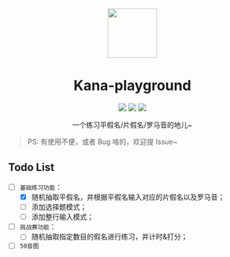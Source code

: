 <!--
 * @Author: luhaifeng666 youzui@hotmail.com
 * @Date: 2023-02-20 21:13:47
 * @LastEditors: luhaifeng666
 * @LastEditTime: 2023-02-24 11:19:06
 * @Description: 
-->

<h1 align="center"><img width=100 src="https://user-images.githubusercontent.com/9375823/221082826-3d3956df-d400-4cc6-a884-e5129418242c.png" /></h1>

<h1 align="center">Kana-playground</h1>

<p align="center">
  <img src="https://img.shields.io/badge/vue-%5E3.2.45-green" />
  <img src="https://img.shields.io/badge/vite-%5E4.0.0-green" />
  <img src="https://img.shields.io/badge/windicss-%5E3.5.6-blue" />
</p>

<p align="center">一个练习平假名/片假名/罗马音的地儿~</p>

> PS: 有使用不便，或者 Bug 啥的，欢迎提 Issue~

## Todo List

- [ ] `基础练习功能`：
  - [x] 随机抽取平假名，并根据平假名输入对应的片假名以及罗马音；
  - [ ] 添加选择题模式；
  - [ ] 添加整行输入模式；
- [ ] `挑战赛功能`：
  - [ ] 随机抽取指定数目的假名进行练习，并计时&打分；
- [ ] `50音图`
